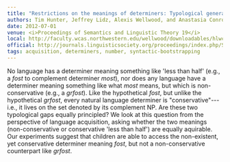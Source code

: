 ```yaml
---
title: "Restrictions on the meanings of determiners: Typological generalisations and learnability"
authors: Tim Hunter, Jeffrey Lidz, Alexis Wellwood, and Anastasia Conroy
date: 2012-07-01
venue: <i>Proceedings of Semantics and Linguistic Theory 19</i>
local: http://faculty.wcas.northwestern.edu/wellwood/downloadables/hlwc2010salt-prepub.pdf
official: http://journals.linguisticsociety.org/proceedings/index.php/SALT/article/view/2531
tags: acquisition, determiners, number, syntactic-bootstrapping
---
```


No language has a determiner meaning something like \'less than half\' (e.g., a *fost* to complement determiner *most*), nor does any language have a determiner meaning something like what *most* means, but which is non-conservative (e.g., a *grfost*). Like the hypothetical *fost*, but unlike the hypothetical *grfost*, every natural language determiner is \"conservative\"---i.e., it lives on the set denoted by its complement NP. Are these two typological gaps equally principled?  We look at this question from the perspective of language acquisition, asking whether the two meanings (non-conservative or conservative \'less than half\') are equally aquirable. Our experiments suggest that children are able to access the non-existent, yet conservative determiner meaning *fost*, but not a non-conservative counterpart like *grfost*.